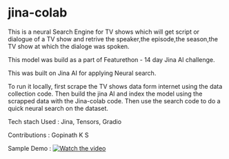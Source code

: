 # jina-colab

This is a neural Search Engine for TV shows which will get script or dialogue of a TV show and retrive the speaker,the episode,the season,the TV show at which the dialoge was spoken.

This model was build as a part of Featurethon - 14 day Jina AI challenge.

This was built on Jina AI for applying Neural search.

To run it locally, first scrape the TV shows data form internet using the data collection code. Then build the jina AI and index the model  using the scrapped data with the Jina-colab code. Then use the search code to do a quick neural search on the dataset.

Tech stach Used : Jina, Tensors, Gradio

Contributions : Gopinath K S

Sample Demo :
[![Watch the video](https://i.imgur.com/vKb2F1B.png)](https://youtu.be/vt5fpE0bzSY)
